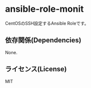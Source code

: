 ansible-role-monit
=========

CentOSのSSH設定するAnsible Roleです。


依存関係(Dependencies)
------------

None.

ライセンス(License)
-------

MIT


